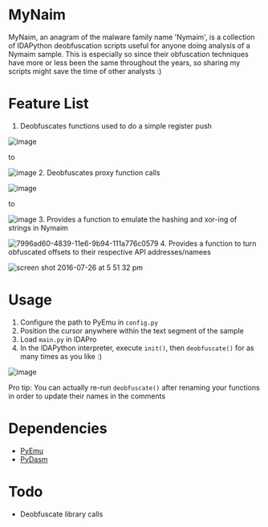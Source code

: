 # MyNaim

MyNaim, an anagram of the malware family name 'Nymaim', is a collection of IDAPython deobfuscation scripts useful for anyone doing analysis of a Nymaim sample. This is especially so since their obfuscation techniques have more or less been the same throughout the years, so sharing my scripts might save the time of other analysts :)

# Feature List

1. Deobfuscates functions used to do a simple register push

  ![image](https://cloud.githubusercontent.com/assets/10496851/16363634/509514fc-3c03-11e6-9d2e-496a03e4e4dc.png)
  
  to
  
  ![image](https://cloud.githubusercontent.com/assets/10496851/16363583/6e697d3a-3c01-11e6-900a-8f163df74030.png)
2. Deobfuscates proxy function calls

  ![image](https://cloud.githubusercontent.com/assets/10496851/16363560/e14b95fa-3c00-11e6-9cea-92303cf1842e.png)
  
  to
  
  ![image](https://cloud.githubusercontent.com/assets/10496851/16363597/c85caea2-3c01-11e6-920d-f2091f1d15ad.png)
3. Provides a function to emulate the hashing and xor-ing of strings in Nymaim

  ![7996ad60-4839-11e6-9b94-111a776c0579](https://cloud.githubusercontent.com/assets/10496851/16775676/651e18a4-4894-11e6-994e-526e7ffd1583.png)
4. Provides a function to turn obfuscated offsets to their respective API addresses/namees

  ![screen shot 2016-07-26 at 5 51 32 pm](https://cloud.githubusercontent.com/assets/10496851/17133786/2bbcfa8c-535a-11e6-970d-5fe3bfdd7a07.png)

# Usage

1. Configure the path to PyEmu in `config.py`
2. Position the cursor anywhere within the text segment of the sample
3. Load `main.py` in IDAPro
4. In the IDAPython interpreter, execute `init()`, then `deobfuscate()` for as many times as you like :)

  ![image](https://cloud.githubusercontent.com/assets/10496851/16363652/10167bfe-3c04-11e6-80ee-5347e0152685.png)

Pro tip: You can actually re-run `deobfuscate()` after renaming your functions in order to update their names in the comments

# Dependencies

- [PyEmu](https://github.com/malikcjm/pyemu)
- [PyDasm](https://sourceforge.net/projects/winappdbg/files/additional%20packages/PyDasm/PyDasm-1.5-precompiled.zip/download)

# Todo

- Deobfuscate library calls
